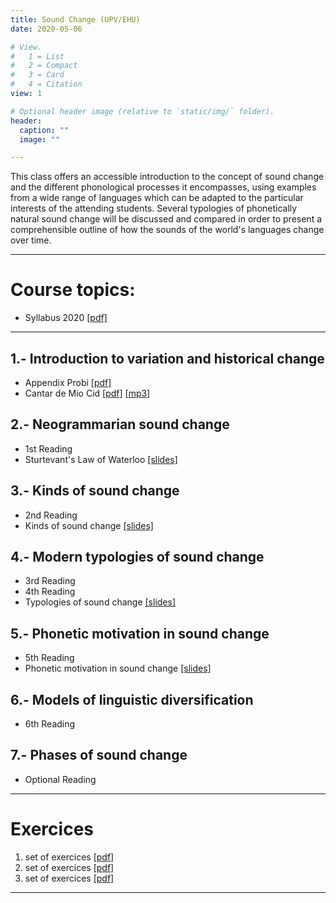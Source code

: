 ```yaml
---
title: Sound Change (UPV/EHU)
date: 2020-05-06

# View.
#   1 = List
#   2 = Compact
#   3 = Card
#   4 = Citation
view: 1

# Optional header image (relative to `static/img/` folder).
header:
  caption: ""
  image: ""

---
```


This class offers an accessible introduction to the concept of sound change and the different phonological processes it encompasses, using examples from a wide range of languages which can be adapted to the particular interests of the attending students. Several typologies of phonetically natural sound change will be discussed and compared in order to present a comprehensible outline of how the sounds of the world's languages change over time.

--------------------------------------------------
Course topics:
==============
  * Syllabus 2020 <a href="Syllabus.pdf" target="_blank" rel="noopener">[pdf]</a>


--------------------------------------------------
1.- Introduction to variation and historical change
--------------------------------------------------
  * Appendix Probi <a href="AppendixProbi.pdf" target="_blank" rel="noopener">[pdf]</a></li>
  * Cantar de Mio Cid <a href="MioCid.pdf" target="_blank" rel="noopener">[pdf]</a> <a href="01r.mp3" target="_blank" rel="noopener">[mp3]</a>

2.- Neogrammarian sound change
--------------------------------------------------
  * 1st Reading 
  * Sturtevant's Law of Waterloo <a href="Sturtevant-Waterloo.pdf" target="_blank" rel="noopener">[slides]</a>

3.- Kinds of sound change
--------------------------------------------------
  * 2nd Reading 
  * Kinds of sound change <a href="KindsofSC.pdf" target="_blank" rel="noopener">[slides]</a>

4.- Modern typologies of sound change
--------------------------------------------------
  * 3rd Reading 
  * 4th Reading
  * Typologies of sound change <a href="TypologiesofSC.pdf" target="_blank" rel="noopener">[slides]</a>

5.- Phonetic motivation in sound change
--------------------------------------------------
  * 5th Reading
  * Phonetic motivation in sound change <a href="PhoneticSC.pdf" target="_blank" rel="noopener">[slides]</a>

6.- Models of linguistic diversification
--------------------------------------------------
  * 6th Reading

7.- Phases of sound change
--------------------------------------------------
  * Optional Reading
--------------------------------------------------

Exercices
=========
1. set of exercices <a href="TraskExercices1.pdf" target="_blank" rel="noopener">[pdf]</a>
2. set of exercices <a href="TraskExercices2.pdf" target="_blank" rel="noopener">[pdf]</a>
3. set of exercices <a href="CampbellExercices.pdf" target="_blank" rel="noopener">[pdf]</a>
-------------------------
